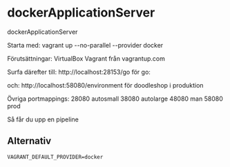 dockerApplicationServer
=======================

dockerApplicationServer

Starta med:
  vagrant up --no-parallel --provider docker

Förutsättningar:
 VirtualBox
 Vagrant från vagrantup.com

Surfa därefter till:
  http://localhost:28153/go för go:

och:
 http://localhost:58080/environment för doodleshop i produktion

Övriga portmappings:
 28080 autosmall
 38080 autolarge
 48080 man
 58080 prod

Så får du upp en pipeline

Alternativ
----------
    VAGRANT_DEFAULT_PROVIDER=docker

